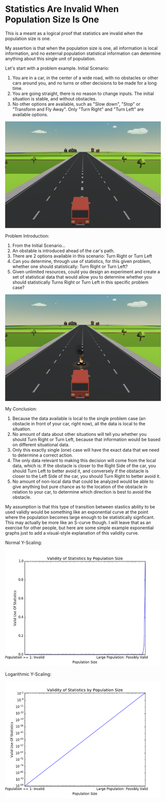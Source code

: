 # Statistics Are Invalid When Population Size Is One

This is a meant as a logical proof that statistics are invalid when the population size is one.

My assertion is that when the population size is one, all information is local information, and no external population statistical information can determine anything about this single unit of population.

Let's start with a problem example.  Initial Scenario:

1. You are in a car, in the center of a wide road, with no obstacles or other cars around you, and no turns or other decisions to be made for a long time.
2. You are going straight, there is no reason to change inputs.  The initial situation is stable, and without obstacles.
3. No other options are available, such as "Slow down", "Stop" or "Transform and Fly Away".  Only "Turn Right" and "Turn Left" are available options.

![Problem Introduction](images/stats_invalid_00.PNG)

Problem Introduction:

1. From the Initial Scenario...
2. An obstable is introduced ahead of the car's path.
3. There are 2 options available in this scenario:  Turn Right or Turn Left
4. Can you determine, through use of statistics, for this given problem, whether one should statistically: Turn Right or Turn Left?
5. Given unlimited resources, could you design an experiment and create a set of statistical data that would allow you to determine whether you should statistically Turns Right or Turn Left in this specific problem case?

![Problem Introduction](images/stats_invalid_01.PNG)

My Conclusion:

1. Because the data available is local to the single problem case (an obstacle in front of your car, right now), all the data is local to the situation.
2. No amount of data about other situations will tell you whether you should Turn Right or Turn Left, because that information would be based on different situational data.
3. Only this exactly single (one) case will have the exact data that we need to determine a correct action.
4. The only data relevant to making this decision will come from the local data, which is:  If the obstacle is closer to the Right Side of the car, you should Turn Left to better avoid it, and conversely if the obstacle is closer to the Left Side of the car, you should Turn Right to better avoid it.
5. No amount of non-local data that could be analyzed would be able to give anything but pure chance as to the location of the obstacle in relation to your car, to determine which direction is best to avoid the obstacle.

My assumption is that this type of transition between stastics ability to be used validly would be something like an exponential curve at the point where the population becomes large enough to be statistically signficant.  This may actually be more like an S-curve though.  I will leave that as an exercise for other people, but here are some simple example exponential graphs just to add a visual-style explanation of this validity curve.

Normal Y-Scaling:

![Problem Introduction](images/stats_validity_normal.png)

Logarithmic Y-Scaling:

![Problem Introduction](images/stats_validity_log.png)

